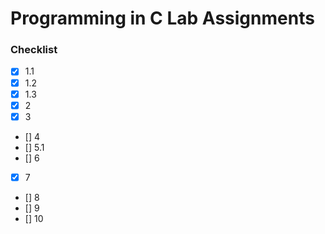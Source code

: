 # Programming in C Lab Assignments

### Checklist
- [x] 1.1
- [x] 1.2
- [x] 1.3
- [x] 2
- [x] 3
- [] 4
- [] 5.1
- [] 6
- [x] 7
- [] 8
- [] 9
- [] 10
